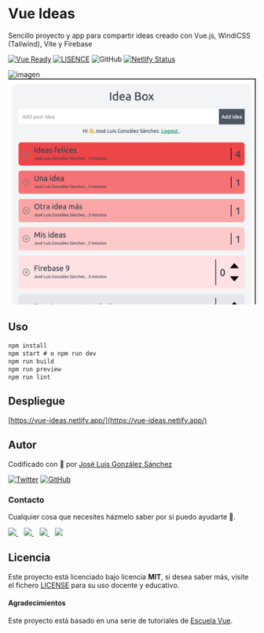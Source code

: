 # Vue Ideas
Sencillo proyecto y app para compartir ideas creado con Vue.js, WindiCSS (Tailwind), Vite y Firebase

[![Vue Ready](https://img.shields.io/badge/Vue.js%20v3-%20Ready-%2342b983)](https://es.vuejs.org/)
[![LISENCE](https://img.shields.io/badge/Lisence-MIT-green)]()
![GitHub](https://img.shields.io/github/last-commit/joseluisgs/vue-ideas)
[![Netlify Status](https://api.netlify.com/api/v1/badges/e2bd8d6c-d218-4300-b7ff-c4b916185b8f/deploy-status)](https://app.netlify.com/sites/vue-ideas/deploys)


![imagen](https://news.uaf.edu/wp-content/uploads/2019/01/big-ideas-box.png)
![imagen](./images/image-01.png)

## Uso
```shell
npm install
npm start # o npm run dev
npm run build
npm run preview
npm run lint
```
## Despliegue
[https://vue-ideas.netlify.app/](https://vue-ideas.netlify.app/)

## Autor

Codificado con :sparkling_heart: por [José Luis González Sánchez](https://twitter.com/joseluisgonsan)

[![Twitter](https://img.shields.io/twitter/follow/joseluisgonsan?style=social)](https://twitter.com/joseluisgonsan)
[![GitHub](https://img.shields.io/github/followers/joseluisgs?style=social)](https://github.com/joseluisgs)

### Contacto
<p>
  Cualquier cosa que necesites házmelo saber por si puedo ayudarte 💬.
</p>
<p>
    <a href="https://twitter.com/joseluisgonsan" target="_blank">
        <img src="https://i.imgur.com/U4Uiaef.png" 
    height="30">
    </a> &nbsp;&nbsp;
    <a href="https://github.com/joseluisgs" target="_blank">
        <img src="https://distreau.com/github.svg" 
    height="30">
    </a> &nbsp;&nbsp;
    <a href="https://www.linkedin.com/in/joseluisgonsan" target="_blank">
        <img src="https://upload.wikimedia.org/wikipedia/commons/thumb/c/ca/LinkedIn_logo_initials.png/768px-LinkedIn_logo_initials.png" 
    height="30">
    </a>  &nbsp;&nbsp;
    <a href="https://joseluisgs.github.io/" target="_blank">
        <img src="https://joseluisgs.github.io/favicon.png" 
    height="30">
    </a>
</p>


## Licencia
Este proyecto está licenciado bajo licencia **MIT**, si desea saber más, visite el fichero [LICENSE](./LICENSE) para su uso docente y educativo.
#### Agradecimientos
Este proyecto está basado en una serie de tutoriales de [Escuela Vue](https://escuelavue.es/proyectos/curso-vue-3-desarrolla-3-proyectos).